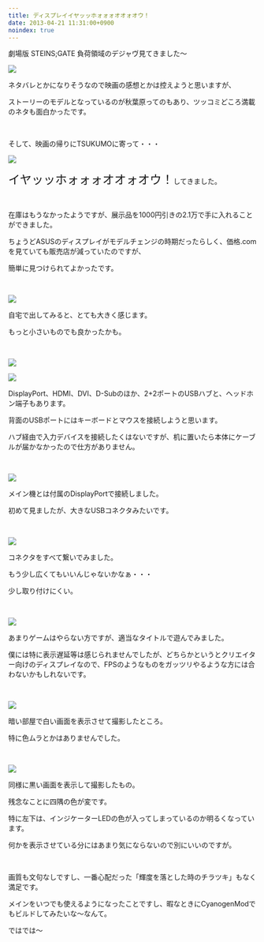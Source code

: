 ```yaml
---
title: ディスプレイイヤッッホォォォオオォオウ！
date: 2013-04-21 11:31:00+0900
noindex: true
---
```

<p>劇場版 STEINS;GATE 負荷領域のデジャヴ見てきました〜</p>

![](./IMG_0414.JPG)

<p>ネタバレとかになりそうなので映画の感想とかは控えようと思いますが、</p>
<p>ストーリーのモデルとなっているのが秋葉原ってのもあり、ツッコミどころ満載のネタも面白かったです。</p>
<p>&nbsp;</p>
<p>そして、映画の帰りにTSUKUMOに寄って・・・</p>

![](./IMG_0396.JPG)

<p><span style="font-size:24px;">イヤッッホォォォオオォオウ！</span>してきました。</p>
<p>&nbsp;</p>
<p>在庫はもうなかったようですが、展示品を1000円引きの2.1万で手に入れることができました。</p>
<p>ちょうどASUSのディスプレイがモデルチェンジの時期だったらしく、価格.comを見ていても販売店が減っていたのですが、</p>
<p>簡単に見つけられてよかったです。</p>
<p>&nbsp;</p>

![](./IMG_0397.JPG)

<p>自宅で出してみると、とても大きく感じます。</p>
<p>もっと小さいものでも良かったかも。</p>
<p>&nbsp;</p>

![](./IMG_0399.JPG)


![](./IMG_0400.JPG)

<p>DisplayPort、HDMI、DVI、D-Subのほか、2+2ポートのUSBハブと、ヘッドホン端子もあります。</p>
<p>背面のUSBポートにはキーボードとマウスを接続しようと思います。</p>
<p>ハブ経由で入力デバイスを接続したくはないですが、机に置いたら本体にケーブルが届かなかったので仕方がありません。</p>
<p>&nbsp;</p>

![](./IMG_0401.JPG)

<p>メイン機とは付属のDisplayPortで接続しました。</p>
<p>初めて見ましたが、大きなUSBコネクタみたいです。</p>
<p>&nbsp;</p>

![](./IMG_0411.JPG)

<p>コネクタをすべて繋いでみました。</p>
<p>もう少し広くてもいいんじゃないかなぁ・・・</p>
<p>少し取り付けにくい。</p>
<p>&nbsp;</p>

![](./IMG_0412.JPG)

<p>あまりゲームはやらない方ですが、適当なタイトルで遊んでみました。</p>
<p>僕には特に表示遅延等は感じられませんでしたが、どちらかというとクリエイター向けのディスプレイなので、FPSのようなものをガッツリやるような方には合わないかもしれないです。</p>
<p>&nbsp;</p>

![](./IMG_0408.JPG)

<p>暗い部屋で白い画面を表示させて撮影したところ。</p>
<p>特に色ムラとかはありませんでした。</p>
<p>&nbsp;</p>

![](./IMG_0409.JPG)

<p>同様に黒い画面を表示して撮影したもの。</p>
<p>残念なことに四隅の色が変です。</p>
<p>特に左下は、インジケーターLEDの色が入ってしまっているのか明るくなっています。</p>
<p>何かを表示させている分にはあまり気にならないので別にいいのですが。</p>
<p>&nbsp;</p>
<p>画質も文句なしですし、一番心配だった「輝度を落とした時のチラツキ」もなく満足です。</p>
<p>メインをいつでも使えるようになったことですし、暇なときにCyanogenModでもビルドしてみたいな〜なんて。</p>
<p>ではでは〜</p>
